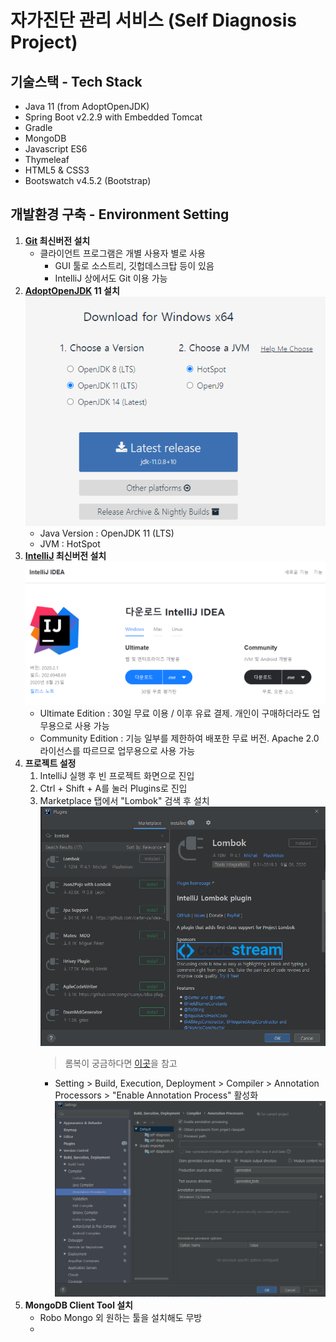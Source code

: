 # 자가진단 관리 서비스 (Self Diagnosis Project)
## 기술스택 - Tech Stack
- Java 11 (from AdoptOpenJDK)
- Spring Boot v2.2.9 with Embedded Tomcat
- Gradle
- MongoDB
- Javascript ES6
- Thymeleaf
- HTML5 & CSS3
- Bootswatch v4.5.2 (Bootstrap)
## 개발환경 구축 - Environment Setting
1. **[Git](https://git-scm.com/downloads) 최신버전 설치**
   - 클라이언트 프로그램은 개별 사용자 별로 사용
     - GUI 툴로 소스트리, 깃헙데스크탑 등이 있음
     - IntelliJ 상에서도 Git 이용 가능
1. **[AdoptOpenJDK](https://adoptopenjdk.net/]) 11 설치**
    ![스크린샷](./doc/img/1.installation-java.png)
    - Java Version : OpenJDK 11 (LTS)
    - JVM : HotSpot 
1. **[IntelliJ](https://www.jetbrains.com/ko-kr/idea/download/#section=windows) 최신버전 설치**
   ![스크린샷](./doc/img/1.installation-intellij.png)
   - Ultimate Edition : 30일 무료 이용 / 이후 유료 결제. 개인이 구매하더라도 업무용으로 사용 가능
   - Community Edition : 기능 일부를 제한하여 배포한 무료 버전. Apache 2.0 라이선스를 따르므로 업무용으로 사용 가능
1. **프로젝트 설정**
   1. IntelliJ 실행 후 빈 프로젝트 화면으로 진입
   1. Ctrl + Shift + A를 눌러 Plugins로 진입
   1. Marketplace 탭에서 "Lombok" 검색 후 설치
        ![스크린샷](./doc/img/1.installation-lombok.png)
        > 롬복이 궁금하다면 [이곳](https://velog.io/@ddusi/Spring-2)을 참고                                                                                              
        - Setting > Build, Execution, Deployment > Compiler > Annotation Processors > "Enable Annotation Process" 활성화
            ![스크린샷](./doc/img/1.installation-lombok-2.png)
1. **MongoDB Client Tool 설치**
    - Robo Mongo 외 원하는 툴을 설치해도 무방
    - 